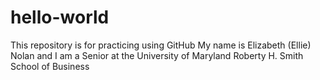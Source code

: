 # hello-world
This repository is for practicing using GitHub
My name is Elizabeth (Ellie) Nolan and I am a Senior at the University of Maryland Roberty H. Smith School of Business
